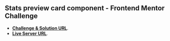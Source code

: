 ## Stats preview card component - Frontend Mentor Challenge

- **[Challenge & Solution URL](https://www.frontendmentor.io/solutions/stats-preview-card-component-avcdQICCQ)**.
- **[Live Server URL](https://ahmedbesheer.github.io/stats-preview-card-component/)**.
